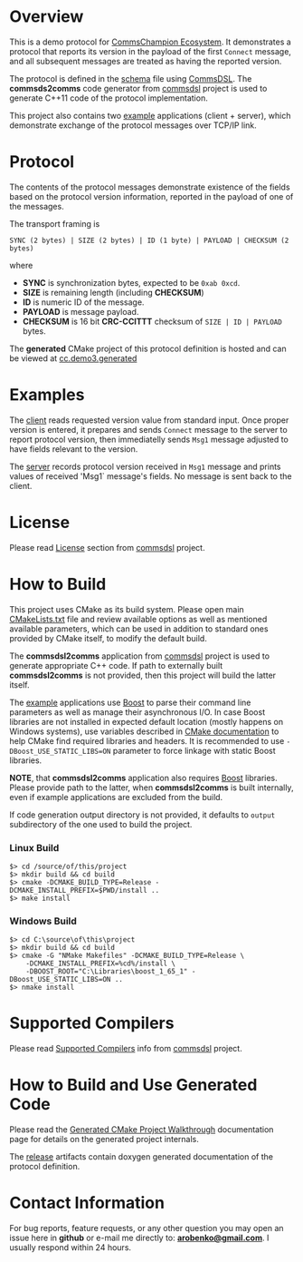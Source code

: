 # Overview
This is a demo protocol for [CommsChampion Ecosystem](https://commschamp.github.io). 
It demonstrates a protocol that reports its version in the payload of the first
`Connect` message, and all subsequent messages are treated as having the
reported version.

The protocol is defined in the [schema](dsl/schema.xml)
file using [CommsDSL](https://github.com/commschamp/CommsDSL-Specification).
The **commsds2comms** code generator from [commsdsl](https://github.com/commschamp/commsdsl)
project is used to generate C++11 code of the protocol implementation.

This project also contains two [example](examples) 
applications (client + server), which demonstrate exchange of the protocol
messages over TCP/IP link.

# Protocol
The contents of the protocol messages demonstrate existence of the fields
based on the protocol version information, reported in the payload of one
of the messages. 

The transport framing is
```
SYNC (2 bytes) | SIZE (2 bytes) | ID (1 byte) | PAYLOAD | CHECKSUM (2 bytes)
```
where
- **SYNC** is synchronization bytes, expected to be `0xab 0xcd`.
- **SIZE** is remaining length (including **CHECKSUM**)
- **ID** is numeric ID of the message.
- **PAYLOAD** is message payload.
- **CHECKSUM** is 16 bit **CRC-CCITTT** checksum of `SIZE | ID | PAYLOAD` bytes.

The **generated** CMake project of this protocol definition is hosted and can be
viewed at [cc.demo3.generated](https://github.com/commschamp/cc.demo3.generated)

# Examples
The [client](examples/client) reads requested version value from standard input.
Once proper version is entered, it prepares and sends `Connect`  message to 
the server to report protocol version, then immediatelly sends `Msg1` 
message adjusted to have fields relevant to the version. 

The [server](examples/server) records protocol version received in `Msg1` message
and prints values of received 'Msg1` message's fields. No message is sent back
to the client.

# License
Please read [License](https://github.com/commschamp/commsdsl#license)
section from [commsdsl](https://github.com/commschamp/commsdsl) project.

# How to Build
This project uses CMake as its build system. Please open main
[CMakeLists.txt](CMakeLists.txt) file and review available options as well as
mentioned available parameters, which can be used in addition to standard 
ones provided by CMake itself, to modify the default build. 

The **commsdsl2comms** application from [commsdsl](https://github.com/commschamp/commsdsl)
project is used to generate appropriate C++ code. If path to externally
built **commsdsl2comms** is not provided, then this project will build the
latter itself.

The [example](#examples) applications use [Boost](https://www.boost.org)
to parse their command line parameters as well as manage their asynchronous I/O. 
In case Boost libraries are not installed in expected default location
(mostly happens on Windows systems), use variables described in 
[CMake documentation](https://cmake.org/cmake/help/v3.8/module/FindBoost.html) 
to help CMake find required libraries and headers. 
It is recommended to use `-DBoost_USE_STATIC_LIBS=ON` parameter to force
linkage with static Boost libraries.

**NOTE**, that **commsdsl2comms** application also requires 
[Boost](https://www.boost.org) libraries. Please provide path to the latter, when
**commsdsl2comms** is built internally, even if example applications are excluded
from the build.

If code generation output directory is not provided, it defaults to 
`output` subdirectory of the one used to build the project.

### Linux Build
```
$> cd /source/of/this/project
$> mkdir build && cd build
$> cmake -DCMAKE_BUILD_TYPE=Release -DCMAKE_INSTALL_PREFIX=$PWD/install ..
$> make install
```

### Windows Build
```
$> cd C:\source\of\this\project
$> mkdir build && cd build
$> cmake -G "NMake Makefiles" -DCMAKE_BUILD_TYPE=Release \ 
    -DCMAKE_INSTALL_PREFIX=%cd%/install \
    -DBOOST_ROOT="C:\Libraries\boost_1_65_1" -DBoost_USE_STATIC_LIBS=ON ..
$> nmake install
```

# Supported Compilers
Please read [Supported Compilers](https://github.com/commschamp/commsdsl#supported-compilers)
info from [commsdsl](https://github.com/commschamp/commsdsl) project.

# How to Build and Use Generated Code
Please read the
[Generated CMake Project Walkthrough](https://github.com/commschamp/commsdsl/blob/master/doc/GeneratedProjectWalkthrough.md)
documentation page for details on the generated project internals.

The [release](https://github.com/commschamp/cc.demo3.commsdsl/releases)
artifacts contain doxygen generated documentation of the protocol definition.

# Contact Information
For bug reports, feature requests, or any other question you may open an issue
here in **github** or e-mail me directly to: **arobenko@gmail.com**. I usually
respond within 24 hours.

